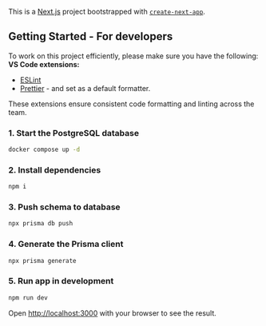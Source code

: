 This is a [Next.js](https://nextjs.org) project bootstrapped with [`create-next-app`](https://nextjs.org/docs/app/api-reference/cli/create-next-app).

## Getting Started - For developers

To work on this project efficiently, please make sure you have the following:
**VS Code extensions:**

- [ESLint](vscode:extension/dbaeumer.vscode-eslint)
- [Prettier](vscode:extension/esbenp.prettier-vscode) - and set as a default formatter.

These extensions ensure consistent code formatting and linting across the team.

### 1. Start the PostgreSQL database

```bash
docker compose up -d
```

### 2. Install dependencies

```bash
npm i
```

### 3. Push schema to database

```bash
npx prisma db push
```

### 4. Generate the Prisma client

```bash
npx prisma generate
```

### 5. Run app in development

```bash
npm run dev
```

Open [http://localhost:3000](http://localhost:3000) with your browser to see the result.

